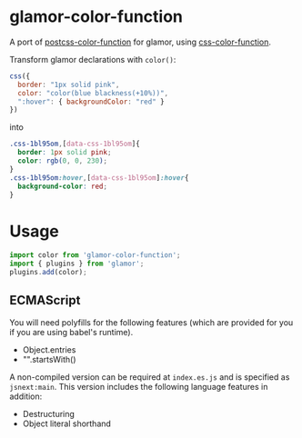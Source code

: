 # glamor-color-function

A port of
[postcss-color-function](https://github.com/postcss/postcss-color-function)
for glamor, using
[css-color-function](https://github.com/ianstormtaylor/css-color-function).

Transform glamor declarations with `color()`:

```javascript
css({
  border: "1px solid pink",
  color: "color(blue blackness(+10%))",
  ":hover": { backgroundColor: "red" }
})
```

into

```css
.css-1bl95om,[data-css-1bl95om]{
  border: 1px solid pink;
  color: rgb(0, 0, 230);
}
.css-1bl95om:hover,[data-css-1bl95om]:hover{
  background-color: red;
}
```

# Usage

```javascript
import color from 'glamor-color-function';
import { plugins } from 'glamor';
plugins.add(color);
```

## ECMAScript

You will need polyfills for the following features (which are provided
for you if you are using babel's runtime).

* Object.entries
* "".startsWith()

A non-compiled version can be required at `index.es.js` and is
specified as `jsnext:main`. This version includes the following
language features in addition:

* Destructuring
* Object literal shorthand
